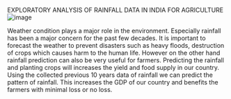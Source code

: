 EXPLORATORY ANALYSIS OF RAINFALL DATA IN INDIA FOR AGRICULTURE 
![image](https://user-images.githubusercontent.com/89031119/192542607-75e46f70-4fef-46af-a310-a03de24c14ce.png)


Weather condition plays a major role in the environment. Especially rainfall has been a major concern for the past few decades.  It is important to forecast the weather to prevent disasters such as heavy floods, destruction of crops which causes harm to the human life. However on the other hand rainfall prediction can also be very useful for farmers. Predicting the rainfall and planting crops will increases the yield and food supply in our country. Using the collected previous 10 years data of rainfall we can predict the pattern of rainfall. This increases the GDP of our country and benefits the farmers with minimal loss or no loss.
